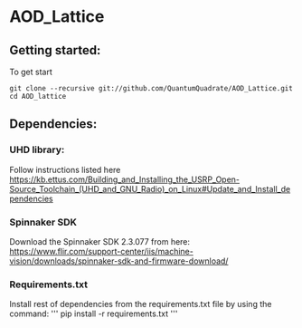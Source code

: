 # AOD_Lattice

## Getting started:
To get start
```
git clone --recursive git://github.com/QuantumQuadrate/AOD_Lattice.git
cd AOD_lattice
```

## Dependencies:
### UHD library:
Follow instructions listed here https://kb.ettus.com/Building_and_Installing_the_USRP_Open-Source_Toolchain_(UHD_and_GNU_Radio)_on_Linux#Update_and_Install_dependencies

### Spinnaker SDK
Download the Spinnaker SDK 2.3.077 from here: https://www.flir.com/support-center/iis/machine-vision/downloads/spinnaker-sdk-and-firmware-download/

### Requirements.txt
Install rest of dependencies from the requirements.txt file by using the command:
'''
pip install -r requirements.txt
'''
